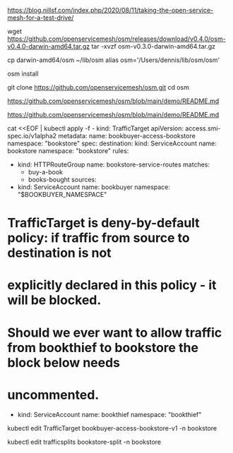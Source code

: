 

https://blog.nillsf.com/index.php/2020/08/11/taking-the-open-service-mesh-for-a-test-drive/


wget https://github.com/openservicemesh/osm/releases/download/v0.4.0/osm-v0.4.0-darwin-amd64.tar.gz
tar -xvzf osm-v0.3.0-darwin-amd64.tar.gz

cp darwin-amd64/osm ~/lib/osm 
alias osm='/Users/dennis/lib/osm/osm' 


osm install


git clone https://github.com/openservicemesh/osm.git
cd osm


https://github.com/openservicemesh/osm/blob/main/demo/README.md

https://github.com/openservicemesh/osm/blob/main/demo/README.md

cat <<EOF | kubectl apply -f -
kind: TrafficTarget
apiVersion: access.smi-spec.io/v1alpha2
metadata:
  name: bookbuyer-access-bookstore
  namespace: "bookstore"
spec:
  destination:
    kind: ServiceAccount
    name: bookstore
    namespace: "bookstore"
  rules:
  - kind: HTTPRouteGroup
    name: bookstore-service-routes
    matches:
    - buy-a-book
    - books-bought
  sources:
  - kind: ServiceAccount
    name: bookbuyer
    namespace: "$BOOKBUYER_NAMESPACE"


# TrafficTarget is deny-by-default policy: if traffic from source to destination is not
# explicitly declared in this policy - it will be blocked.
# Should we ever want to allow traffic from bookthief to bookstore the block below needs
# uncommented.

  - kind: ServiceAccount
    name: bookthief
    namespace: "bookthief"


kubectl edit TrafficTarget bookbuyer-access-bookstore-v1 -n bookstore

kubectl edit trafficsplits bookstore-split -n bookstore